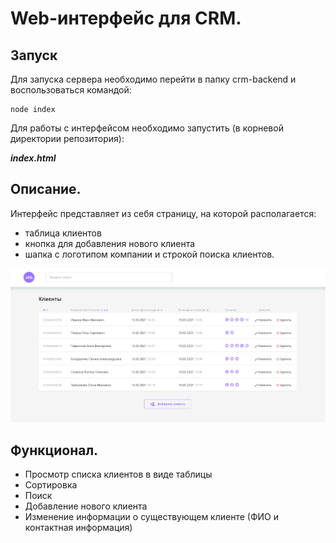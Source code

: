 # Web-интерфейс для CRM.

## Запуск

Для запуска сервера необходимо перейти в папку crm-backend и воспользоваться командой:
```
node index
```
Для работы с интерфейсом необходимо запустить (в корневой директории репозитория):

***index.html***

## Описание.

Интерфейс представляет из себя страницу, на которой располагается:

+ таблица клиентов
+ кнопка для добавления нового клиента
+ шапка с логотипом компании и строкой поиска клиентов.

![Интерфейс программы](screenshots/screenshot-crm.png "Интерфейс программы")

## Функционал.

+ Просмотр списка клиентов в виде таблицы
+ Сортировка
+ Поиск
+ Добавление нового клиента
+ Изменение информации о существующем клиенте (ФИО и контактная информация)
